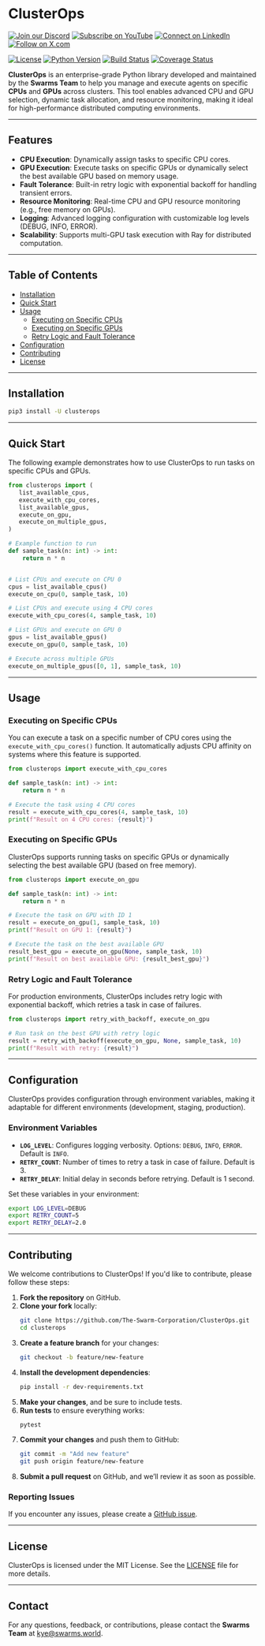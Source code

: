 # ClusterOps

[![Join our Discord](https://img.shields.io/badge/Discord-Join%20our%20server-5865F2?style=for-the-badge&logo=discord&logoColor=white)](https://discord.gg/agora-999382051935506503) [![Subscribe on YouTube](https://img.shields.io/badge/YouTube-Subscribe-red?style=for-the-badge&logo=youtube&logoColor=white)](https://www.youtube.com/@kyegomez3242) [![Connect on LinkedIn](https://img.shields.io/badge/LinkedIn-Connect-blue?style=for-the-badge&logo=linkedin&logoColor=white)](https://www.linkedin.com/in/kye-g-38759a207/) [![Follow on X.com](https://img.shields.io/badge/X.com-Follow-1DA1F2?style=for-the-badge&logo=x&logoColor=white)](https://x.com/kyegomezb)

[![License](https://img.shields.io/badge/license-MIT-blue.svg)](LICENSE)
[![Python Version](https://img.shields.io/badge/python-3.8%2B-brightgreen.svg)](https://python.org)
[![Build Status](https://img.shields.io/github/actions/workflow/status/swarms-team/clusterops/test.yml?branch=master)](https://github.com/swarms-team/clusterops/actions)
[![Coverage Status](https://img.shields.io/codecov/c/github/swarms-team/clusterops)](https://codecov.io/gh/swarms-team/clusterops)


**ClusterOps** is an enterprise-grade Python library developed and maintained by the **Swarms Team** to help you manage and execute agents on specific **CPUs** and **GPUs** across clusters. This tool enables advanced CPU and GPU selection, dynamic task allocation, and resource monitoring, making it ideal for high-performance distributed computing environments.







---

## Features

- **CPU Execution**: Dynamically assign tasks to specific CPU cores.
- **GPU Execution**: Execute tasks on specific GPUs or dynamically select the best available GPU based on memory usage.
- **Fault Tolerance**: Built-in retry logic with exponential backoff for handling transient errors.
- **Resource Monitoring**: Real-time CPU and GPU resource monitoring (e.g., free memory on GPUs).
- **Logging**: Advanced logging configuration with customizable log levels (DEBUG, INFO, ERROR).
- **Scalability**: Supports multi-GPU task execution with Ray for distributed computation.

---

## Table of Contents

- [Installation](#installation)
- [Quick Start](#quick-start)
- [Usage](#usage)
  - [Executing on Specific CPUs](#executing-on-specific-cpus)
  - [Executing on Specific GPUs](#executing-on-specific-gpus)
  - [Retry Logic and Fault Tolerance](#retry-logic-and-fault-tolerance)
- [Configuration](#configuration)
- [Contributing](#contributing)
- [License](#license)

---

## Installation


```bash
pip3 install -U clusterops
```

---

## Quick Start

The following example demonstrates how to use ClusterOps to run tasks on specific CPUs and GPUs.

```python
from clusterops import (
   list_available_cpus,
   execute_with_cpu_cores,
   list_available_gpus,
   execute_on_gpu,
   execute_on_multiple_gpus,
)

# Example function to run
def sample_task(n: int) -> int:
    return n * n


# List CPUs and execute on CPU 0
cpus = list_available_cpus()
execute_on_cpu(0, sample_task, 10)

# List CPUs and execute using 4 CPU cores
execute_with_cpu_cores(4, sample_task, 10)

# List GPUs and execute on GPU 0
gpus = list_available_gpus()
execute_on_gpu(0, sample_task, 10)

# Execute across multiple GPUs
execute_on_multiple_gpus([0, 1], sample_task, 10)

```

---

## Usage

### Executing on Specific CPUs

You can execute a task on a specific number of CPU cores using the `execute_with_cpu_cores()` function. It automatically adjusts CPU affinity on systems where this feature is supported.

```python
from clusterops import execute_with_cpu_cores

def sample_task(n: int) -> int:
    return n * n

# Execute the task using 4 CPU cores
result = execute_with_cpu_cores(4, sample_task, 10)
print(f"Result on 4 CPU cores: {result}")
```

### Executing on Specific GPUs

ClusterOps supports running tasks on specific GPUs or dynamically selecting the best available GPU (based on free memory).

```python
from clusterops import execute_on_gpu

def sample_task(n: int) -> int:
    return n * n

# Execute the task on GPU with ID 1
result = execute_on_gpu(1, sample_task, 10)
print(f"Result on GPU 1: {result}")

# Execute the task on the best available GPU
result_best_gpu = execute_on_gpu(None, sample_task, 10)
print(f"Result on best available GPU: {result_best_gpu}")
```

### Retry Logic and Fault Tolerance

For production environments, ClusterOps includes retry logic with exponential backoff, which retries a task in case of failures.

```python
from clusterops import retry_with_backoff, execute_on_gpu

# Run task on the best GPU with retry logic
result = retry_with_backoff(execute_on_gpu, None, sample_task, 10)
print(f"Result with retry: {result}")
```

---

## Configuration

ClusterOps provides configuration through environment variables, making it adaptable for different environments (development, staging, production).

### Environment Variables

- **`LOG_LEVEL`**: Configures logging verbosity. Options: `DEBUG`, `INFO`, `ERROR`. Default is `INFO`.
- **`RETRY_COUNT`**: Number of times to retry a task in case of failure. Default is 3.
- **`RETRY_DELAY`**: Initial delay in seconds before retrying. Default is 1 second.

Set these variables in your environment:

```bash
export LOG_LEVEL=DEBUG
export RETRY_COUNT=5
export RETRY_DELAY=2.0
```

---

## Contributing

We welcome contributions to ClusterOps! If you'd like to contribute, please follow these steps:

1. **Fork the repository** on GitHub.
2. **Clone your fork** locally:
   ```bash
   git clone https://github.com/The-Swarm-Corporation/ClusterOps.git
   cd clusterops
   ```
3. **Create a feature branch** for your changes:
   ```bash
   git checkout -b feature/new-feature
   ```
4. **Install the development dependencies**:
   ```bash
   pip install -r dev-requirements.txt
   ```
5. **Make your changes**, and be sure to include tests.
6. **Run tests** to ensure everything works:
   ```bash
   pytest
   ```
7. **Commit your changes** and push them to GitHub:
   ```bash
   git commit -m "Add new feature"
   git push origin feature/new-feature
   ```
8. **Submit a pull request** on GitHub, and we’ll review it as soon as possible.

### Reporting Issues

If you encounter any issues, please create a [GitHub issue](https://github.com/the-swarm-corporation/clusterops/issues).

---

## License

ClusterOps is licensed under the MIT License. See the [LICENSE](LICENSE) file for more details.

---

## Contact

For any questions, feedback, or contributions, please contact the **Swarms Team** at [kye@swarms.world](mailto:kye@swarms.world).
